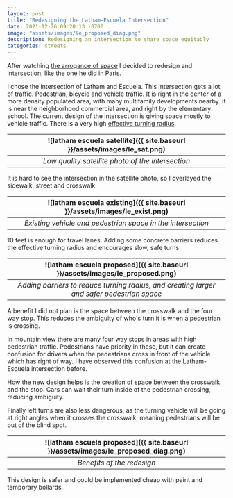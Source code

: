 ```yaml
---
layout: post
title: "Redesigning the Latham-Escuela Intersection"
date: 2021-12-26 09:20:13 -0700
image: "assets/images/le_proposed_diag.png"
description: Redesigning an intersection to share space equitably
categories: streets
---
```


After watching [the arrogance of space](https://youtu.be/CfXP6KOVBOY) I decided to redesign and intersection, like the one he did in Paris.

I chose the intersection of Latham and Escuela. This intersection gets a lot of traffic. Pedestrian, bicycle and vehicle traffic.
It is right in the center of a more density populated area, with many multifamily developments nearby. It is near the neighborhood commercial area, and right by the elementary school.
The current design of the intersection is giving space mostly to vehicle traffic. There is a very high [effective turning radius](https://nacto.org/publication/urban-street-design-guide/intersection-design-elements/corner-radii/).

|![latham escuela satellite]({{ site.baseurl }}/assets/images/le_sat.png)|
|:--:|
|*Low quality satellite photo of the intersection*|

It is hard to see the intersection in the satellite photo, so I overlayed the sidewalk, street and crosswalk

|![latham escuela existing]({{ site.baseurl }}/assets/images/le_exist.png)|
|:--:|
|*Existing vehicle and pedestrian space in the intersection*|

10 feet is enough for travel lanes. Adding some concrete barriers reduces the effective turning radius and encourages slow, safe turns.

|![latham escuela proposed]({{ site.baseurl }}/assets/images/le_proposed.png)|
|:--:|
|*Adding barriers to reduce turning radius, and creating larger and safer pedestrian space*|

A benefit I did not plan is the space between the crosswalk and the four way stop. This reduces the ambiguity of who's turn it is when a pedestrian is crossing.

In mountain view there are many four way stops in areas with high pedestrian traffic. Pedestrians have priority in these, but it can create confusion for drivers when the pedestrians cross in front of the vehicle which has right of way.
I have observed this confusion at the Latham-Escuela intersection before.

How the new design helps is the creation of space between the crosswalk and the stop. Cars can wait their turn inside of the pedestrian crossing, reducing ambiguity.

Finally left turns are also less dangerous, as the turning vehicle will be going at right angles when it crosses the crosswalk, meaning pedestrians will be out of the blind spot.

|![latham escuela proposed]({{ site.baseurl }}/assets/images/le_proposed_diag.png)
|:--:|
|*Benefits of the redesign*|

This design is safer and could be implemented cheap with paint and temporary bollards.
